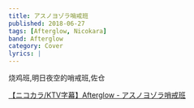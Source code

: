 ```yaml
---
title: アスノヨゾラ哨戒班
published: 2018-06-27
tags: [Afterglow, Nicokara]
band: Afterglow
category: Cover
lyrics: |
---
```

烧鸡班,明日夜空的哨戒班,佐仓

<summary>
    <a href="https://www.bilibili.com/video/BV11Z8XzEETT/">
        【ニコカラ/KTV字幕】Afterglow - アスノヨゾラ哨戒班
    </a>
</summary>
